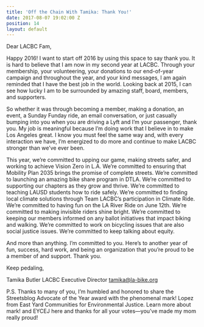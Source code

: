 ```yaml
---
title: 'Off the Chain With Tamika: Thank You!'
date: 2017-08-07 19:02:00 Z
position: 14
layout: default 
---
```


Dear LACBC Fam,

Happy 2016! I want to start off 2016 by using this space to say thank you. It is hard to believe that I am now in my second year at LACBC. Through your membership, your volunteering, your donations to our end-of-year campaign and throughout the year, and your kind messages, I am again reminded that I have the best job in the world. Looking back at 2015, I can see how lucky I am to be surrounded by amazing staff, board, members, and supporters.

So whether it was through becoming a member, making a donation, an event, a Sunday Funday ride, an email conversation, or just casually bumping into you when you are driving a Lyft and I’m your passenger, thank you. My job is meaningful because I’m doing work that I believe in to make Los Angeles great. I know you must feel the same way and, with every interaction we have, I’m energized to do more and continue to make LACBC stronger than we’ve ever been.

This year, we’re committed to upping our game, making streets safer, and working to achieve Vision Zero in L.A. We’re committed to ensuring that Mobility Plan 2035 brings the promise of complete streets. We’re committed to launching an amazing bike share program in DTLA. We’re committed to supporting our chapters as they grow and thrive. We’re committed to teaching LAUSD students how to ride safely. We’re committed to finding local climate solutions through Team LACBC’s participation in Climate Ride. We’re committed to having fun on the LA River Ride on June 12th. We’re committed to making invisible riders shine bright. We’re committed to keeping our members informed on any ballot initiatives that impact biking and walking. We’re committed to work on bicycling issues that are also social justice issues. We’re committed to keep talking about equity.

And more than anything. I’m committed to you. Here’s to another year of fun, success, hard work, and being an organization that you’re proud to be a member of and support. Thank you.

Keep pedaling,

Tamika Butler
LACBC Executive Director
tamika@la-bike.org

P.S. Thanks to many of you, I’m humbled and honored to share the Streetsblog Advocate of the Year award with the phenomenal mark! Lopez from East Yard Communities for Environmental Justice. Learn more about mark! and EYCEJ here and thanks for all your votes—you’ve made my mom really proud!
